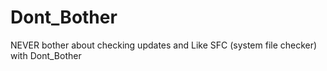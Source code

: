 # Dont_Bother
NEVER bother about checking updates and Like SFC (system file checker) with Dont_Bother

